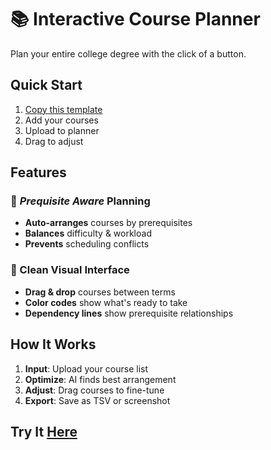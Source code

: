 # 📚 Interactive Course Planner

Plan your entire college degree with the click of a button.

## Quick Start

1. [Copy this template](https://docs.google.com/spreadsheets/d/1B4a1CFqqpGFjEHmG9n2QvxpZ1cs8zVzQwM9eUcy3y4E/copy) 
2. Add your courses
3. Upload to planner 
4. Drag to adjust 

## Features

### 🧠 *Prequisite Aware* Planning
- **Auto-arranges** courses by prerequisites
- **Balances** difficulty & workload
- **Prevents** scheduling conflicts

### 🎯 Clean Visual Interface
- **Drag & drop** courses between terms
- **Color codes** show what's ready to take
- **Dependency lines** show prerequisite relationships


## How It Works

1. **Input**: Upload your course list
2. **Optimize**: AI finds best arrangement
3. **Adjust**: Drag courses to fine-tune
4. **Export**: Save as TSV or screenshot


## Try It [Here]("daniellehonn.github.io/planmycourses")
